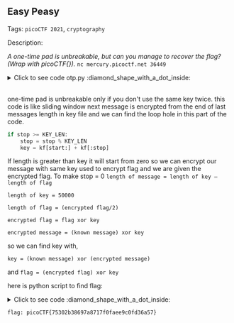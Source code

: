 ## Easy Peasy

Tags: `picoCTF 2021`, `cryptography`


Description:

_A one-time pad is unbreakable, but can you manage to recover the flag? (Wrap with picoCTF{})._
`nc mercury.picoctf.net 36449`


<details><summary markdown="span">Click to see code otp.py :diamond_shape_with_a_dot_inside: </summary>

```python
#!/usr/bin/python3 -u
import os.path
KEY_FILE = "key"
KEY_LEN = 50000
FLAG_FILE = "flag"


def startup(key_location):
	flag = open(FLAG_FILE).read()
	kf = open(KEY_FILE, "rb").read()

	start = key_location
	stop = key_location + len(flag)

	key = kf[start:stop]
	key_location = stop

	result = list(map(lambda p, k: "{:02x}".format(ord(p) ^ k), flag, key))
	print("This is the encrypted flag!\n{}\n".format("".join(result)))

	return key_location

def encrypt(key_location):
	ui = input("What data would you like to encrypt? ").rstrip()
	if len(ui) == 0 or len(ui) > KEY_LEN:
		return -1

	start = key_location
	stop = key_location + len(ui)

	kf = open(KEY_FILE, "rb").read()

	if stop >= KEY_LEN:
		stop = stop % KEY_LEN
		key = kf[start:] + kf[:stop]
	else:
		key = kf[start:stop]
	key_location = stop

	result = list(map(lambda p, k: "{:02x}".format(ord(p) ^ k), ui, key))

	print("Here ya go!\n{}\n".format("".join(result)))

	return key_location


print("******************Welcome to our OTP implementation!******************")
c = startup(0)
while c >= 0:
	c = encrypt(c)
```
</details>

<br>

one-time pad is unbreakable only if you don't use the same key twice. this code is like sliding window next message is encrypted from the end of last messages length in key file and we can find the loop hole in this part of the code.
```python
if stop >= KEY_LEN:
	stop = stop % KEY_LEN
	key = kf[start:] + kf[:stop]
```
If length is greater than key it will start from zero so we can encrypt our message with same key used to encrypt flag and we are given the encrypted flag. To make stop = 0
`length of message = length of key – length of flag`

`length of key = 50000`

`length of flag = (encrypted flag/2)`

`encrypted flag = flag xor key`

`encrypted message = (known message) xor key`

so we can find key with,

`key = (known message) xor (encrypted message)`

and `flag = (encrypted flag) xor key`

here is python script to find flag:

<details><summary markdown="span">Click to see code :diamond_shape_with_a_dot_inside: </summary>

```python
from Crypto.Util.number import long_to_bytes
from pwn import *
conn = remote('mercury.picoctf.net', 36449)
conn.recvuntil("This is the encrypted flag!\n".encode())
encrypted_flag = str(conn.recvline(), "ascii").strip()
flag_len = int(len(encrypted_flag)/2)
padding = "a" * (50000 - flag_len)
conn.sendlineafter("What data would you like to encrypt?".encode(), padding.encode())
message = "a" * flag_len
conn.sendlineafter("What data would you like to encrypt?".encode(), message.encode())
conn.recvuntil("Here ya go!\n".encode())
encrypted_message = str(conn.recvline(), "ascii").strip()
key = xor(long_to_bytes(int("0x" + encrypted_message, 16)), message.encode())
flag = xor(long_to_bytes(int("0x" + encrypted_flag, 16)), key).decode()
print("Flag: picoCTF{%s}" % flag)
conn.close()

```
</details>


```
flag: picoCTF{75302b38697a8717f0faee9c0fd36a57}
```

